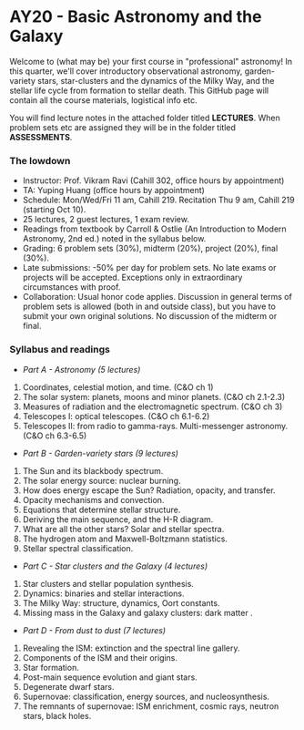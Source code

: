 # AY20 - Basic Astronomy and the Galaxy

Welcome to (what may be) your first course in "professional" astronomy! In this quarter, we'll cover introductory observational astronomy, garden-variety stars, star-clusters and the dynamics of the Milky Way, and the stellar life cycle from formation to stellar death. This GitHub page will contain all the course materials, logistical info etc. 

You will find lecture notes in the attached folder titled **LECTURES**. When problem sets etc are assigned they will be in the folder titled **ASSESSMENTS**. 

### The lowdown

* Instructor: Prof. Vikram Ravi (Cahill 302, office hours by appointment)
* TA: Yuping Huang (office hours by appointment)
* Schedule: Mon/Wed/Fri 11 am, Cahill 219. Recitation Thu 9 am, Cahill 219 (starting Oct 10).
* 25 lectures, 2 guest lectures, 1 exam review.
* Readings from textbook by Carroll & Ostlie (An Introduction to Modern Astronomy, 2nd ed.) noted in the syllabus below.
* Grading: 6 problem sets (30%), midterm (20%), project (20%), final (30%). 
* Late submissions: -50% per day for problem sets. No late exams or projects will be accepted. Exceptions only in extraordinary  circumstances with proof. 
* Collaboration: Usual honor code applies. Discussion in general terms of problem sets is allowed (both in and outside class), but you have to submit your own original solutions. No discussion of the midterm or final.

### Syllabus and readings

* _Part A - Astronomy (5 lectures)_
1. Coordinates, celestial motion, and time. (C&O ch 1)
2. The solar system: planets, moons and minor planets. (C&O ch 2.1-2.3) 
3. Measures of radiation and the electromagnetic spectrum. (C&O ch 3) 
4. Telescopes I: optical telescopes. (C&O ch 6.1-6.2) 
5. Telescopes II: from radio to gamma-rays. Multi-messenger astronomy. (C&O ch 6.3-6.5)

* _Part B - Garden-variety stars (9 lectures)_
1. The Sun and its blackbody spectrum.
2. The solar energy source: nuclear burning.
3. How does energy escape the Sun? Radiation, opacity, and transfer. 
4. Opacity mechanisms and convection. 
5. Equations that determine stellar structure.
6. Deriving the main sequence, and the H-R diagram.
7. What are all the other stars? Solar and stellar spectra.
8. The hydrogen atom and Maxwell-Boltzmann statistics.
9. Stellar spectral classification.

* _Part C - Star clusters and the Galaxy (4 lectures)_
1. Star clusters and stellar population synthesis.
2. Dynamics: binaries and stellar interactions.
3. The Milky Way: structure, dynamics, Oort constants.
4. Missing mass in the Galaxy and galaxy clusters: dark matter .

* _Part D - From dust to dust (7 lectures)_
1. Revealing the ISM: extinction and the spectral line gallery.
2. Components of the ISM and their origins.
3. Star formation. 
4. Post-main sequence evolution and giant stars.
5. Degenerate dwarf stars.
6. Supernovae: classification, energy sources, and nucleosynthesis.
7. The remnants of supernovae: ISM enrichment, cosmic rays, neutron stars, black holes. 
